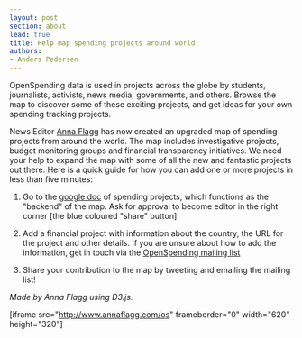 ```yaml
---
layout: post
section: about
lead: true
title: Help map spending projects around world!
authors:
- Anders Pedersen
---
```

OpenSpending data is used in projects across the globe by students, journalists, activists, news media, governments, and others. Browse the map to discover some of these exciting projects, and get ideas for your own spending tracking projects.

News Editor <a href="http://www.annaflagg.com">Anna Flagg</a> has now created an upgraded map of spending projects from around the world. The map includes investigative projects, budget monitoring groups and financial transparency initiatives. We need your help to expand the map with some of all the new and fantastic projects out there. Here is a quick guide for how you can add one or more projects in less than five minutes:

1) Go to the <a href="https://docs.google.com/a/okfn.org/spreadsheet/ccc?key=0AqwLVP6U7FhDdEVnaUlLdnRmMnplRzdNWDF3cXBVUmc&usp=drive_web#gid=0">google doc</a> of spending projects, which functions as the "backend" of the map. Ask for approval to become editor in the right corner [the blue coloured "share" button]

2) Add a financial project with information about the country, the URL for the project and other details. If you are unsure about how to add the information, get in touch via the <a href="http://lists.okfn.org/mailman/listinfo/openspending">OpenSpending mailing list</a>

3) Share your contribution to the map by tweeting and emailing the mailing list!

*Made by Anna Flagg using D3.js.*

[iframe src="http://www.annaflagg.com/os" frameborder="0" width="620" height="320"]
